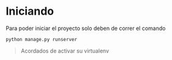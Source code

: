 # Iniciando

Para poder iniciar el proyecto solo deben de correr el comando 

```
python manage.py runserver
```

> Acordados de activar su virtualenv
